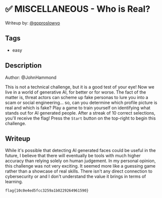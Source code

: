 # ✅ MISCELLANEOUS - Who is Real?

Writeup by: [@goproslowyo](https://github.com/goproslowyo)

## Tags

- easy

## Description

Author: @JohnHammond

This is not a technical challenge, but it is a good test of your eye!  Now we live in a world of generative AI, for better or for worse. The fact of the matter is, threat actors can scheme up fake personas to lure you into a scam or social engineering... so, can you determine which profile picture is real and which is fake?  Play a game to train yourself on identifying what stands out for AI generated people. After a streak of 10 correct selections, you'll receive the flag!  Press the `Start` button on the top-right to begin this challenge.

## Writeup

While it's possible that detecting AI generated faces could be useful in the future, I believe that there will eventually be tools with much higher accuracy than relying solely on human judgement. In my personal opinion, this challenge was not very exciting. It seemed more like a guessing game rather than a showcase of real skills. There isn't any direct connection to cybersecurity or and I don't understand the value it brings in terms of learning.

`flag{10c0e4ed5fcc3259a1b0229264961590}`
